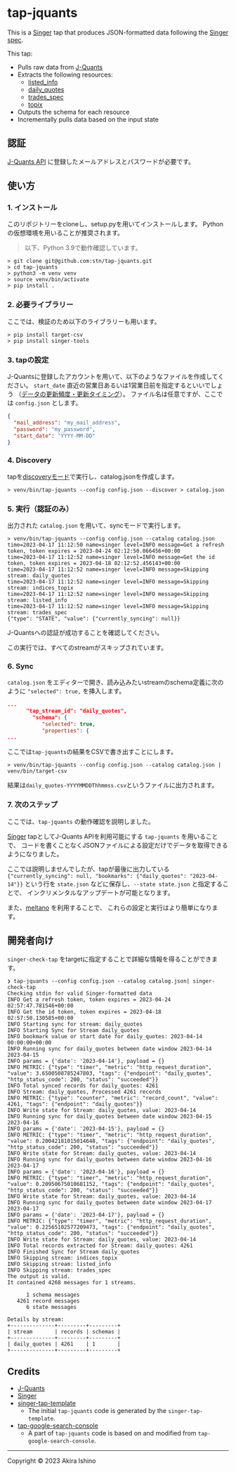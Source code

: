 # tap-jquants

This is a [Singer](https://singer.io) tap that produces JSON-formatted data
following the [Singer spec](https://github.com/singer-io/getting-started/blob/master/SPEC.md).

This tap:

- Pulls raw data from [J-Quants](https://jpx-jquants.com/)
- Extracts the following resources:
  - [listed_info](https://jpx.gitbook.io/j-quants-ja/api-reference/listed_info)
  - [daily_quotes](https://jpx.gitbook.io/j-quants-ja/api-reference/daily_quotes)
  - [trades_spec](https://jpx.gitbook.io/j-quants-ja/api-reference/trades_spec)
  - [topix](https://jpx.gitbook.io/j-quants-ja/api-reference/topix)
- Outputs the schema for each resource
- Incrementally pulls data based on the input state

## 認証

[J-Quants API](https://jpx-jquants.com/) に登録したメールアドレスとパスワードが必要です。

## 使い方

### 1. インストール

このリポジトリーをcloneし、setup.pyを用いてインストールします。
Pythonの仮想環境を用いることが推奨されます。

> 以下、Python 3.9で動作確認しています。

```shell
> git clone git@github.com:stn/tap-jquants.git
> cd tap-jquants
> python3 -m venv venv
> source venv/bin/activate
> pip install .
```

### 2. 必要ライブラリー

ここでは、検証のため以下のライブラリーも用います。

```shell
> pip install target-csv
> pip install singer-tools
```

### 3. tapの設定

J-Quantsに登録したアカウントを用いて、以下のようなファイルを作成してください。
`start_date` 直近の営業日あるいは1営業日前を指定するといいでしょう
（[データの更新頻度・更新タイミング](https://jpx.gitbook.io/j-quants-ja/outline/data-update)）。
ファイル名は任意ですが、ここでは `config.json` とします。

```json
{
  "mail_address": "my_mail_address",
  "password": "my_password",
  "start_date": "YYYY-MM-DD"
}
```

### 4. Discovery

tapを[discoveryモード](https://github.com/singer-io/getting-started/blob/master/docs/DISCOVERY_MODE.md#discovery-mode)で実行し、catalog.jsonを作成します。

```shell
> venv/bin/tap-jquants --config config.json --discover > catalog.json
```

### 5. 実行（認証のみ）

出力された `catalog.json` を用いて、syncモードで実行します。

```shell
> venv/bin/tap-jquants --config config.json --catalog catalog.json
time=2023-04-17 11:12:50 name=singer level=INFO message=Get a refresh token, token expires = 2023-04-24 02:12:50.066456+00:00
time=2023-04-17 11:12:52 name=singer level=INFO message=Get the id token, token expires = 2023-04-18 02:12:52.456143+00:00
time=2023-04-17 11:12:52 name=singer level=INFO message=Skipping stream: daily_quotes
time=2023-04-17 11:12:52 name=singer level=INFO message=Skipping stream: indices_topix
time=2023-04-17 11:12:52 name=singer level=INFO message=Skipping stream: listed_info
time=2023-04-17 11:12:52 name=singer level=INFO message=Skipping stream: trades_spec
{"type": "STATE", "value": {"currently_syncing": null}}
```

J-Quantsへの認証が成功することを確認してください。

この実行では、すべてのstreamがスキップされています。

### 6. Sync

`catalog.json` をエディターで開き、読み込みたいstreamのschema定義に次のように `"selected": true,` を挿入します。

```json
...
      "tap_stream_id": "daily_quotes",
        "schema": {
           "selected": true,
           "properties": {
...
```

ここでは`tap-jquants`の結果をCSVで書き出すことにします。

```shell
> venv/bin/tap-jquants --config config.json --catalog catalog.json | venv/bin/target-csv
```

結果は`daily_quotes-YYYYMMDDThhmmss.csv`というファイルに出力されます。

### 7. 次のステップ

ここでは、`tap-jquants` の動作確認を説明しました。

[Singer](https://singer.io) tapとしてJ-Quants APIを利用可能にする `tap-jquants` を用いることで、
コードを書くことなくJSONファイルによる設定だけでデータを取得できるようになりました。

ここでは説明しませんでしたが、tapが最後に出力している
`{"currently_syncing": null, "bookmarks": {"daily_quotes": "2023-04-14"}}`
という行を `state.json` などに保存し、`--state state.json` と指定することで、
インクリメンタルなアップデートが可能となります。

また、[meltano](https://meltano.com/) を利用することで、
これらの設定と実行はより簡単になります。


## 開発者向け

`singer-check-tap` をtargetに指定することで詳細な情報を得ることができます。

```shell
❯ tap-jquants --config config.json --catalog catalog.json| singer-check-tap 
Checking stdin for valid Singer-formatted data
INFO Get a refresh token, token expires = 2023-04-24 02:57:47.781546+00:00
INFO Get the id token, token expires = 2023-04-18 02:57:50.130585+00:00
INFO Starting sync for stream: daily_quotes
INFO Starting Sync for Stream daily_quotes
INFO bookmark value or start date for daily_quotes: 2023-04-14 00:00:00+00:00
INFO Running sync for daily_quotes between date window 2023-04-14 2023-04-15
INFO params = {'date': '2023-04-14'}, payload = {}
INFO METRIC: {"type": "timer", "metric": "http_request_duration", "value": 3.6500508785247803, "tags": {"endpoint": "daily_quotes", "http_status_code": 200, "status": "succeeded"}}
INFO Total synced records for daily_quotes: 4261
INFO Stream: daily_quotes, Processed 4261 records
INFO METRIC: {"type": "counter", "metric": "record_count", "value": 4261, "tags": {"endpoint": "daily_quotes"}}
INFO Write state for Stream: daily_quotes, value: 2023-04-14
INFO Running sync for daily_quotes between date window 2023-04-15 2023-04-16
INFO params = {'date': '2023-04-15'}, payload = {}
INFO METRIC: {"type": "timer", "metric": "http_request_duration", "value": 0.20042181015014648, "tags": {"endpoint": "daily_quotes", "http_status_code": 200, "status": "succeeded"}}
INFO Write state for Stream: daily_quotes, value: 2023-04-14
INFO Running sync for daily_quotes between date window 2023-04-16 2023-04-17
INFO params = {'date': '2023-04-16'}, payload = {}
INFO METRIC: {"type": "timer", "metric": "http_request_duration", "value": 0.20950675010681152, "tags": {"endpoint": "daily_quotes", "http_status_code": 200, "status": "succeeded"}}
INFO Write state for Stream: daily_quotes, value: 2023-04-14
INFO Running sync for daily_quotes between date window 2023-04-17 2023-04-17
INFO params = {'date': '2023-04-17'}, payload = {}
INFO METRIC: {"type": "timer", "metric": "http_request_duration", "value": 0.22565102577209473, "tags": {"endpoint": "daily_quotes", "http_status_code": 200, "status": "succeeded"}}
INFO Write state for Stream: daily_quotes, value: 2023-04-14
INFO Total records extracted for Stream: daily_quotes: 4261
INFO Finished Sync for Stream daily_quotes
INFO Skipping stream: indices_topix
INFO Skipping stream: listed_info
INFO Skipping stream: trades_spec
The output is valid.
It contained 4268 messages for 1 streams.

      1 schema messages
   4261 record messages
      6 state messages

Details by stream:
+--------------+---------+---------+
| stream       | records | schemas |
+--------------+---------+---------+
| daily_quotes | 4261    | 1       |
+--------------+---------+---------+
```


## Credits

- [J-Quants](https://jpx-jquants.com/)
- [Singer](https://singer.io)
- [singer-tap-template](https://github.com/singer-io/singer-tap-template)
  - The initial `tap-jquants` code is generated by the `singer-tap-template`.
- [tap-google-search-console](https://github.com/singer-io/tap-google-search-console)
  - A part of `tap-jquants` code is based on and modified from `tap-google-search-console`.

---

Copyright &copy; 2023 Akira Ishino
